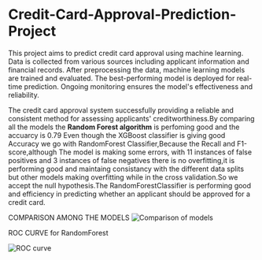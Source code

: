 # Credit-Card-Approval-Prediction-Project
This project aims to predict credit card approval using machine learning. Data is collected from various sources including applicant information and financial records. After preprocessing the data, machine learning models are trained and evaluated. The best-performing model is deployed for real-time prediction. Ongoing monitoring ensures the model's effectiveness and reliability.

The credit card approval system successfully providing a reliable and consistent method for assessing applicants' creditworthiness.By comparing all the models the **Random Forest algorithm** is perfoming good and the accuarcy is 0.79 Even though the XGBoost classifier is giving good Accuracy we go with RandomForest Classifier,Because the Recall and F1-score,although The model is making some errors, with 11 instances of false positives and 3 instances of false negatives there is no overfitting,it is performing good and maintaing consistancy with the different data splits but other models making overfitting while in the cross validation.So we accept the null hypothesis.The RandomForestClassifier is performing good and efficiency in predicting whether an applicant should be approved for a credit card.

COMPARISON AMONG THE MODELS
![Comparison of models](https://github.com/VaishnaviKenche4/Credit-Card-Approval-Prediction-Project/assets/159226103/06200837-56e6-42b9-a9b1-203cef0f9b7a)


ROC CURVE for RandomForest

![ROC curve](https://github.com/VaishnaviKenche4/Credit-Card-Approval-Prediction-Project/assets/159226103/44a27907-0090-4b35-bc38-53eb7592be1e)

